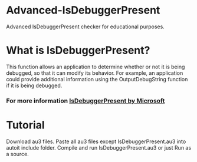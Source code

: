 # Advanced-IsDebuggerPresent
Advanced IsDebuggerPresent checker for educational purposes.

# What is IsDebuggerPresent?
This function allows an application to determine whether or not it is being debugged, so that it can modify its behavior. For example, an application could provide additional information using the OutputDebugString function if it is being debugged.
### For more information [IsDebuggerPresent by Microsoft](https://learn.microsoft.com/en-us/windows/win32/api/debugapi/nf-debugapi-isdebuggerpresent)

# Tutorial
Download au3 files. Paste all au3 files except IsDebuggerPresent.au3 into autoit include folder. Compile and run IsDebuggerPresent.au3 or just Run as a source.
